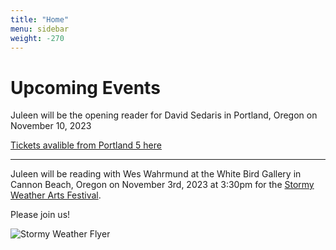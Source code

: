 ```yaml
---
title: "Home"
menu: sidebar
weight: -270
---
```


# Upcoming Events
Juleen will be the opening reader for David Sedaris in Portland, Oregon on November 10, 2023

[Tickets avalible from Portland 5 here](https://www.portland5.com/arlene-schnitzer-concert-hall/events/evening-david-sedaris)

---

Juleen will be reading with Wes Wahrmund at the White Bird Gallery in Cannon Beach, Oregon on November 3rd, 2023 at 3:30pm for the [Stormy Weather Arts Festival](https://www.cannonbeach.org/events-and-festivals/arts-events/stormy-weather-arts-festival/).

Please join us!

![Stormy Weather Flyer](/images/swaf_2023_flyer.jpg)

<!-- ![Floral Musical Score](/images/painting/floral_score.jpg)
*8.5 x 11 in | Mixed-media | 2023* -->